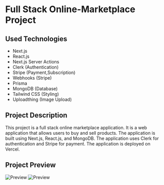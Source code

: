 # Full Stack Online-Marketplace Project

## Used Technologies

- Next.js
- React.js
- Next.js Server Actions
- Clerk (Authentication)
- Stripe (Payment,Subscription)
- Webhooks (Stripe)
- Prisma 
- MongoDB (Database)
- Tailwind CSS (Styling)
- Uploadthing (Image Upload)

## Project Description

This project is a full stack online marketplace application. It is a web application that allows users to buy and sell products. The application is built using Next.js, React.js, and MongoDB. The application uses Clerk for authentication and Stripe for payment. The application is deployed on Vercel.

## Project Preview

![Preview](https://res.cloudinary.com/dok7vcij4/image/upload/v1696445453/ond_x4zxbz.png)
![Preview](https://res.cloudinary.com/dok7vcij4/image/upload/v1696445453/onm_b32jkh.png)
